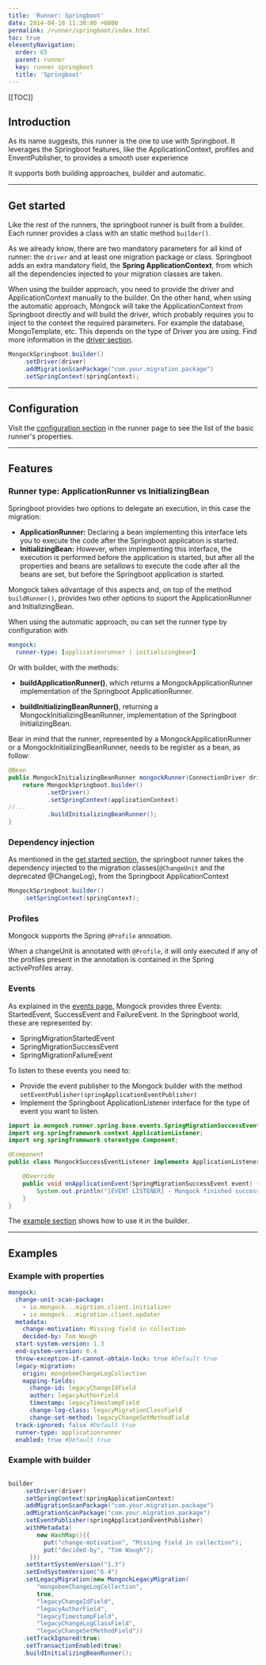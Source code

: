 ```yaml
---
title: 'Runner: Springboot' 
date: 2014-04-18 11:30:00 +0800 
permalink: /runner/springboot/index.html
toc: true
eleventyNavigation:
  order: 65 
  parent: runner
  key: runner springboot
  title: 'Springboot'
---
```

<!--1. [Introduction](#introduction)
2. [Get started](#get-started)
3. [Features](#features)
   3.1 [Runner type: Applicationrunner vs Initializingbean](#runner-type%3A-applicationrunner-vs-initializingbean)
   3.2 [Dependency injection](#dependeny-injection)
   3.3 [Profiles](#Profiles)
   3.2 [Events](#events)
4. [Examples](#examples)-->

[[TOC]]

## Introduction
As its name suggests, this runner is the one to use with Springboot. It leverages the Springboot features, like the ApplicationContext, profiles and EnventPublisher, to provides a smooth user experience

It supports both building approaches, builder and automatic.
______________________________________

## Get started
Like the rest of the runners, the springboot runner is built from a builder. Each runner provides a class with an static method `builder()`.

As we already know, there are two mandatory parameters for all kind of runner: the `driver` and at least one migration package or class. Springboot adds an extra mandatory field, the **Spring ApplicationContext**, from which all the dependencies injected to your migration classes are taken.

When using the builder approach, you need to provide the driver and ApplicationContext manually to the builder. On the other hand, when using the automatic approach, Mongock will take the ApplicationContext from Springboot directly and will build the driver, which probably requires you to inject to the context the required parameters. For example the database, MongoTemplate, etc. This depends on the type of Driver you are using. Find more information in the [driver section](/driver).

```java
MongockSpringboot.builder()
    .setDriver(driver)
    .addMigrationScanPackage("com.your.migration.package")
    .setSpringContext(springContext);
```
______________________________________

## Configuration
Visit the [configuration section](/runner#configuration) in the runner page to see the list of the basic runner's properties.
______________________________________

## Features

### Runner type: ApplicationRunner vs InitializingBean

Springboot provides two options to delegate an execution, in this case the migration:
- **ApplicationRunner:** Declaring a bean implementing this interface lets you to execute the code after the Springboot application is started. 
- **InitializingBean:** However, when implementing this interface, the execution is performed before the application is started, but after all the properties and beans are setallows to execute the code after all the beans are set, but before the Springboot application is started.


Mongock takes advantage of this aspects and, on top of the method `buildRunner()`, provides two other options to suport the ApplicationRunner and InitializingBean.

When using the automatic approach, ou can set the runner type by configuration with
```yaml
mongock:
  runner-type: [applicationrunner | initializingbean]
```

Or with builder, with the methods:
- **buildApplicationRunner()**, which returns a MongockApplicationRunner implementation of the Springboot ApplicationRunner.

- **buildInitializingBeanRunner()**, returning a MongockInitializingBeanRunner, implementation of the Springboot InitializingBean. 

Bear in mind that the runner, represented by a MongockApplicationRunner or a MongockInitializingBeanRunner, needs to be register as a bean, as follow:
```java
@Bean
public MongockInitializingBeanRunner mongockRunner(ConnectionDriver driver, ApplicationContext applicationContext) {
    return MongockSpringboot.builder()
           .setDriver()
           .setSpringContext(applicationContext)
//...
           .buildInitializingBeanRunner();
}
```

### Dependency injection
As mentioned in the [get started section](#get-started), the springboot runner takes the dependency injected to the migration classes(`@ChangeUnit` and the deprecated @ChangeLog), from the Springboot ApplicationContext
```java
MongockSpringboot.builder()
    .setSpringContext(springContext);
```
### Profiles 
Mongock supports the Spring `@Profile` annoation.

When a changeUnit is annotated with `@Profile`, it will only executed if any of the profiles present in the annotation is contained in the Spring activeProfiles array.

### Events
As explained in the [events page](/events), Mongock provides three Events: StartedEvent, SuccessEvent and FailureEvent. In the Springboot world, these are represented by:
- SpringMigrationStartedEvent
- SpringMigrationSuccessEvent
- SpringMigrationFailureEvent

To listen to these events you need to:
- Provide the event publisher to the Mongock builder with the method `setEventPublisher(springApplicationEventPublisher)`
- Implement the Springboot ApplicationListener interface for the type of event you want to listen.

```java
import io.mongock.runner.spring.base.events.SpringMigrationSuccessEvent;
import org.springframework.context.ApplicationListener;
import org.springframework.stereotype.Component;

@Component
public class MongockSuccessEventListener implements ApplicationListener<SpringMigrationSuccessEvent> {

    @Override
    public void onApplicationEvent(SpringMigrationSuccessEvent event) {
        System.out.println("[EVENT LISTENER] - Mongock finished successfully");
    }
}
```

The [example section](/runner/standalone#example) shows how to use it in the builder.
______________________________________

## Examples

### Example with properties
```yaml
mongock:
  change-unit-scan-package:
    - io.mongock...migrtion.client.initializer
    - io.mongock...migration.client.updater
  metadata:
    change-motivation: Missing field in collection
    decided-by: Tom Waugh
  start-system-version: 1.3
  end-system-version: 6.4
  throw-exception-if-cannot-obtain-lock: true #Default true
  legacy-migration:
    origin: mongobeeChangeLogCollection
    mapping-fields:
      change-id: legacyChangeIdField
      author: legacyAuthorField
      timestamp: legacyTimestampField
      change-log-class: legacyMigrationClassField
      change-set-method: legacyChangeSetMethodField
  track-ignored: false #Default true
  runner-type: applicationrunner
  enabled: true #Default true
```

### Example with builder
```java 

builder
    .setDriver(driver)
    .setSpringContext(springApplicationContext)
    .addMigrationScanPackage("com.your.migration.package")
    .adMigrationScanPackage("com.your.migration.package")
    .setEventPublisher(springApplicationEventPublisher)
    .withMetadata(
        new HashMap(){{
          put("change-motivation", "Missing field in collection");
          put("decided-by", "Tom Waugh");
      }})
    .setStartSystemVersion("1.3")
    .setEndSystemVersion("6.4")
    .setLegacyMigration(new MongockLegacyMigration(
        "mongobeeChangeLogCollection", 
        true, 
        "legacyChangeIdField", 
        "legacyAuthorField", 
        "legacyTimestampField", 
        "legacyChangeLogClassField", 
        "legacyChangeSetMethodField"))
    .setTrackIgnored(true)
    .setTransactionEnabled(true)
    .buildInitializingBeanRunner();
```    